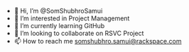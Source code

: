 - 👋 Hi, I’m @SomShubhroSamui
- 👀 I’m interested in Project Management
- 🌱 I’m currently learning GitHub
- 💞️ I’m looking to collaborate on RSVC Project
- 📫 How to reach me somshubhro.samui@rackspace.com

<!---
SomShubhroSamui/SomShubhroSamui is a ✨ special ✨ repository because its `README.md` (this file) appears on your GitHub profile.
You can click the Preview link to take a look at your changes.
--->
